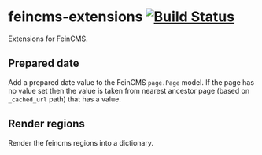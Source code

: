 # feincms-extensions [![Build Status](https://travis-ci.org/incuna/feincms-extensions.png?branch=master)](https://travis-ci.org/incuna/feincms-extensions)

Extensions for FeinCMS.

## Prepared date

Add a prepared date value to the FeinCMS `page.Page` model.
If the page has no value set then the value is taken from nearest ancestor
page (based on `_cached_url` path) that has a value.


## Render regions

Render the feincms regions into a dictionary.
